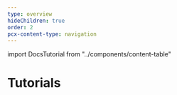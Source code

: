 ```yaml
---
type: overview
hideChildren: true
order: 2
pcx-content-type: navigation
---
```


import DocsTutorial from "../components/content-table"

# Tutorials

<DocsTutorial/>
